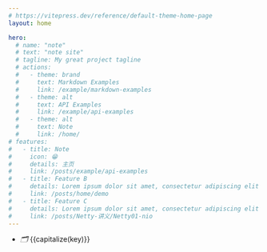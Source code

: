```yaml
---
# https://vitepress.dev/reference/default-theme-home-page
layout: home

hero:
  # name: "note"
  # text: "note site"
  # tagline: My great project tagline
  # actions:
  #   - theme: brand
  #     text: Markdown Examples
  #     link: /example/markdown-examples
  #   - theme: alt
  #     text: API Examples
  #     link: /example/api-examples
  #   - theme: alt
  #     text: Note
  #     link: /home/
# features:
#   - title: Note
#     icon: 😁
#     details: 主页
#     link: /posts/example/api-examples
#   - title: Feature B
#     details: Lorem ipsum dolor sit amet, consectetur adipiscing elit
#     link: /posts/home/demo
#   - title: Feature C
#     details: Lorem ipsum dolor sit amet, consectetur adipiscing elit
#     link: /posts/Netty-讲义/Netty01-nio
---
```


<script setup>
import { useData } from 'vitepress'

const { theme } = useData()
const capitalize = (str) => {
  if (!str) return '';
  // 处理字符串，去掉 "/posts/" 和 "/"，然后首字母大写
  const processedStr = str.replace("/posts/", "").replace("/", "");
  return processedStr.charAt(0).toUpperCase() + processedStr.slice(1);
};
</script>
<div :class="$style.container">
    <ul :class="$style.list">
        <li :class="$style.item" v-for="(value,key,index) in theme.sidebar">
            <i>🗂️</i>
            <span :class="$style.title">
                <a style="text-decoration: none;" :href="'/note' + value[0].link">{{capitalize(key)}} </a>
            </span>
        </li>
    </ul>
 </div>

 <style module>
    .container {
        font-family: "Segoe UI", system-ui, sans-serif;
        max-width: 800px;
        margin: 1.5rem auto;
        padding: 0 20px;
    }
  .list {
        list-style: none;
        padding: 0;
        display: grid;
        gap: 6px;
    }
    .link{
        text-decoration: none;
    }

    .item {
        /* background: white; */
        padding: 12px 15px;
        border-radius: 6px;
        /* box-shadow: 0 1px 2px rgba(0,0,0,0.05); */
        transition: all 0.2s ease;
        display: flex;
        align-items: center;
        /* border: 1px solid #f0f0f0; */
    }

    .item:hover {
        transform: translateX(4px);
        /* box-shadow: 0 3px 8px rgba(0,0,0,0.08); */
        /* background: #fcfdff; */
    }

    .folder-icon {
        font-size: 20px;
        color: #7f8fa4;
        margin-right: 12px;
        opacity: 0.8;
    }

    .title {
        font-size: 0.95em;
        font-weight: 500;
        color: #4a5568;
        letter-spacing: 0.02em;
    }

    h1 {
        color: #2d3748;
        font-size: 1.6em;
        margin-bottom: 1.2em;
        padding-bottom: 0.6em;
        border-bottom: 1px solid #e2e8f0;
    }
</style>
